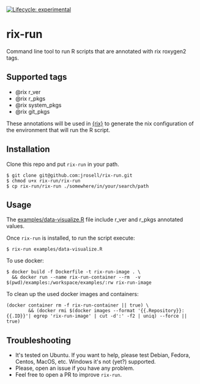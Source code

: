 <!-- badges: start -->

[![Lifecycle:
experimental](https://img.shields.io/badge/lifecycle-experimental-orange.svg)](https://www.tidyverse.org/lifecycle/#experimental)

<!-- badges: end -->

# rix-run

Command line tool to run R scripts that are annotated with rix roxygen2 tags.

## Supported tags

* @rix r_ver
* @rix r_pkgs
* @rix system_pkgs
* @rix git_pkgs

These annotations will be used in [{rix}](https://github.com/ropensci/rix) to generate the nix configuration of the environment that will run the R script.

## Installation

Clone this repo and put `rix-run` in your path.

```
$ git clone git@github.com:jrosell/rix-run.git
$ chmod u+x rix-run/rix-run
$ cp rix-run/rix-run ./somewhere/in/your/search/path
```

## Usage


The [examples/data-visualize.R](examples/data-visualize.R) file include r_ver and r_pkgs annotated values.


Once `rix-run` is installed, to run the script execute:

```
$ rix-run examples/data-visualize.R
```

To use docker:

```
$ docker build -f Dockerfile -t rix-run-image . \
  && docker run --name rix-run-container --rm  -v $(pwd)/examples:/workspace/examples/:rw rix-run-image
```

To clean up the used docker images and containers:

```
(docker container rm -f rix-run-container || true) \
		&& (docker rmi $(docker images --format '{{.Repository}}:{{.ID}}'| egrep 'rix-run-image' | cut -d':' -f2 | uniq) --force || true)
```

## Troubleshooting

* It's tested on Ubuntu. If you want to help, please test Debian, Fedora, Centos, MacOS, etc. Windows it's not (yet?) supported.
* Please, open an issue if you have any problem.
* Feel free to open a PR to improve `rix-run`.


